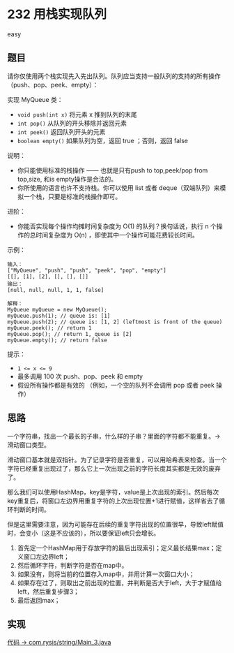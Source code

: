 # 232 用栈实现队列

easy

## 题目

请你仅使用两个栈实现先入先出队列。队列应当支持一般队列的支持的所有操作（push、pop、peek、empty）：

实现 MyQueue 类：

- `void push(int x)` 将元素 x 推到队列的末尾
- `int pop()` 从队列的开头移除并返回元素
- `int peek()` 返回队列开头的元素
- `boolean empty()` 如果队列为空，返回 true ；否则，返回 false


说明：

- 你只能使用标准的栈操作 —— 也就是只有push to top,peek/pop from top,size, 和is empty操作是合法的。
- 你所使用的语言也许不支持栈。你可以使用 list 或者 deque（双端队列）来模拟一个栈，只要是标准的栈操作即可。


进阶：

- 你能否实现每个操作均摊时间复杂度为 O(1) 的队列？换句话说，执行 n 个操作的总时间复杂度为 O(n) ，即使其中一个操作可能花费较长时间。


示例：
```
输入：
["MyQueue", "push", "push", "peek", "pop", "empty"]
[[], [1], [2], [], [], []]
输出：
[null, null, null, 1, 1, false]

解释：
MyQueue myQueue = new MyQueue();
myQueue.push(1); // queue is: [1]
myQueue.push(2); // queue is: [1, 2] (leftmost is front of the queue)
myQueue.peek(); // return 1
myQueue.pop(); // return 1, queue is [2]
myQueue.empty(); // return false
```

提示：

- `1 <= x <= 9`
- 最多调用 100 次 push、pop、peek 和 empty
- 假设所有操作都是有效的 （例如，一个空的队列不会调用 pop 或者 peek 操作）

## 思路

一个字符串，找出一个最长的子串，什么样的子串？里面的字符都不能重复。-> 滑动窗口类型。

滑动窗口基本就是双指针。为了记录字符是否重复，可以用哈希表来检查。当一个字符已经重复出现过了，那么它上一次出现之前的字符长度其实都是无效的废弃了。

那么我们可以使用HashMap，key是字符，value是上次出现的索引。然后每次key重复后，将窗口左边界用重复字符的上次出现位置+1进行赋值，这样省去了循环判断的时间。

但是这里需要注意，因为可能存在后续的重复字符出现的位置很早，导致left赋值时，会变小（这是不应该的），所以要保证left只会增长。

1. 首先定一个HashMap用于存放字符的最后出现索引；定义最长结果max；定义窗口左边界left；
2. 然后循环字符，判断字符是否在map中。
3. 如果没有，则将当前的位置存入map中，并用计算一次窗口大小；
4. 如果存在过了，则取出之前出现的位置，并判断是否大于left，大于才赋值给left，然后重复步骤3；
5. 最后返回max；

## 实现

[代码 -> com.rysis/string/Main_3.java](../../src/com/rysis/string/Main_3.java)